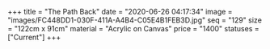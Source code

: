 +++
title = "The Path Back"
date = "2020-06-26 04:17:34"
image = "images/FC448DD1-030F-411A-A4B4-C05E4B1FEB3D.jpg"
seq = "129"
size = "122cm x 91cm"
material = "Acrylic on Canvas"
price = "1400"
statuses = ["Current"]
+++
